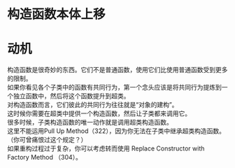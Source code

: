 # 构造函数本体上移



# 动机
构造函数是很奇妙的东⻄。它们不是普通函数，使⽤它们⽐使⽤普通函数受到更多的限制。  
如果你看⻅各个⼦类中的函数有共同⾏为，第⼀个念头应该是将共同⾏为提炼到⼀个独⽴函数中，然后将这个函数提升到超类。  
对构造函数⽽⾔，它们彼此的共同⾏为往往就是“对象的建构”。  
这时候你需要在超类中提供⼀个构造函数，然后让⼦类都来调⽤它。  
很多时候，⼦类构造函数的唯⼀动作就是调⽤超类构造函数。  
这⾥不能运⽤Pull Up Method（322），因为你⽆法在⼦类中继承超类构造函数。（你可曾痛恨过这个规定？）  
如果重构过程过于复杂，你可以考虑转⽽使⽤ Replace Constructor with Factory Method （304）。